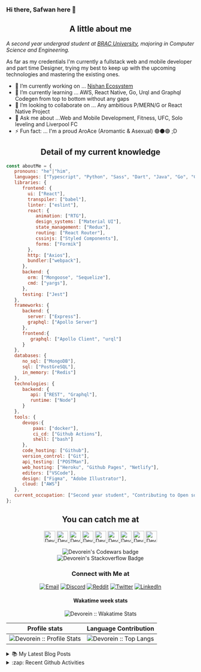 ### Hi there, Safwan here 👋

<h2 align="center">A little about me</h2>

<p><em>A second year undergrad student at <a href="https://www.bracu.ac.bd/">BRAC University</a>, majoring in Computer Science and Engineering.</br>
</em></p>

As far as my credentials I'm currently a fullstack web and mobile developer and part time Designer, trying my best to keep up with the upcoming technologies and mastering the existing ones.

- 🔭 I’m currently working on ... [Nishan Ecosystem](https://github.com/Devorein/Nishan)
- 🌱 I’m currently learning ... AWS, React Native, Go, Urql and Graphql Codegen from top to bottom without any gaps
- 👯 I’m looking to collaborate on ... Any ambitious P/MERN/G or React Native Project
- 💬 Ask me about ...Web and Mobile Development, Fitness, UFC, Solo leveling and Liverpool FC 
- ⚡ Fun fact: ... I'm a proud AroAce (Aromantic & Asexual) 🟢⚫🟣 ;D

<h2 align="center">Detail of my current knowledge</h2>

```javascript
const aboutMe = {
   pronouns: "he"|"him",
   languages: ["Typescript", "Python", "Sass", "Dart", "Java", "Go", "C++", "Bash"],
   libraries: {
      frontend: {
        ui: ["React"],
        transpiler: ["babel"],
        linter: ["eslint"],
        react: {
           animation: ["RTG"],
           design_systems: ["Material UI"],
           state_management: ["Redux"],
           routing: ["React Router"],
           cssinjs: ["Styled Components"],
           forms: ["Formik"]
        },
        http: ["Axios"],
        bundler:["webpack"],
      },
      backend: {
        orm: ["Mongoose", "Sequelize"],
        cmd: ["yargs"],
      },
      testing: ["Jest"]
   },
   frameworks: {
      backend: {
        server: ["Express"].
        graphql: ["Apollo Server"]
      },
      frontend:{
         graphql: ["Apollo Client", "urql"]
      }
   },
   databases: {
      no_sql: ["MongoDB"],
      sql: ["PostGreSQL"],
      in_memory: ["Redis"]
   },
   technologies: {
      backend: {
         api: ["REST", "Graphql"],
         runtime: ["Node"]
      }
   },
   tools: {
      devops:{
          paas: ["docker"],
          ci_cd: ["Github Actions"],
          shell: ["bash"]
      },
      code_hosting: ["Github"],
      version_control: ["Git"],
      api_testing: ["POSTMan"],
      web_hosting: ["Heroku", "Github Pages", "Netlify"],
      editors: ["VSCode"],
      design: ["Figma", "Adobe Illustrator"],
      cloud: ["AWS"]
   },
   current_occupation: ["Second year student", "Contributing to Open source", "Writing fullstack isomorphic JavaScript applications", "Learning new technologies", "Solidifying existing knowledge"],
};
```

<h2 align="center">You can catch me at</h2>

<p align="center">
  <a href="https://stackoverflow.com/users/9745104/devorein?tab=profile">
    <img src="https://www.vectorlogo.zone/logos/stackoverflow/stackoverflow-icon.svg" alt="Devorein's Stack Overflow Profile" height="30" width="30">
  </a>
  
  <a href="https://www.codewars.com/users/Devorein">
    <img src="https://camo.githubusercontent.com/c6341567c3ede1b4ee0935509a378c482153026f/687474703a2f2f7777772e736f66746c61622e6e7475612e67722f7e6e69636b69652f696d616765732f6c6f676f2f636f6465776172732e706e67" alt="Devorein's Codewars Profile" height="30" width="30">
  </a>

  <a href="https://dev.to/devorein" style="display: inline;">
    <img src="https://lh3.googleusercontent.com/mmiuKzIq5YPFyjrfFsiNqeGuJY-Rp6wVvE8kus6vuunOnqInN16GTCCUX1937vEbKw" alt="Devorein's DEV Profile" height="30" width="30">
  </a>
   
   <a href="https://devorein.hashnode.dev/">
    <img src="https://cdn.hashnode.com/res/hashnode/image/upload/v1592752137870/scHk9tTaA.png?auto=compress" alt="Devorein's Hashnode Profile" height="30" width="30">
  </a>
  
  <a href="https://medium.com/@devorein">
    <img src="https://www.vectorlogo.zone/logos/medium/medium-tile.svg" alt="Devorein's Medium Profile" height="30" width="30">
  </a>
  
  <a href="https://stackshare.io/devorein">
    <img src="https://cdn.worldvectorlogo.com/logos/stackshare.svg" alt="Devorein's StackShare Profile" height="30" width="30">
  </a>
  <a href="https://codesandbox.io/u/Devorein">
    <img src="https://www.saashub.com/images/app/service_logos/9/ae995212f366/large.png?1528180811" alt="Devorein's CodeSandbox Channel" height="30" width="30">
  </a> 
   <a href="https://codepen.io/devorein">
    <img src="https://www.vectorlogo.zone/logos/codepen/codepen-tile.svg" alt="Devorein's Codepen Channel" height="30" width="30">
  </a>
  <a href="https://www.youtube.com/channel/UCVRH1lqDD2m9W8H3KmcY0ow">
    <img src="https://www.vectorlogo.zone/logos/youtube/youtube-icon.svg" alt="Devorein's YouTube Channel" height="30" width="30">
  </a>  
</p>

<div align="center">
  <img src="https://www.codewars.com/users/Devorein/badges/large" alt="Devorein's Codewars badge">
</div>
<div align="center">
   <img src="https://stackoverflow.com/users/flair/9745104.png?theme=clean" alt="Devorein's Stackoverflow Badge"/>
</div>
<h3 align="center"> Connect with Me at </h3>

<p align="center">
<a href="mailto:devorein00@gmail.com"><img alt="Email" src="https://img.shields.io/badge/Gmail-devorein00@gmail.com-red?style=flat&logo=gmail"></a>
<a href="https://discord.com/channels/@me"><img alt="Discord" src="https://img.shields.io/badge/Discord-Devorein%232924-blue?style=flat&logo=discord"></a>
<a href="https://www.reddit.com/user/dev0rein"><img alt="Reddit" src="https://img.shields.io/badge/Reddit-dev0rein-orange?style=flat&logo=reddit"></a>
<a href="https://twitter.com/devorein"><img alt="Twitter" src="https://img.shields.io/badge/Twitter-devorein-blue?style=flat&logo=twitter"></a>
<a href="https://www.linkedin.com/in/safwan-shaheer-4b759a1bb/"><img alt="LinkedIn" src="https://img.shields.io/badge/LinkedIn-devorein-blue?style=flat&logo=linkedin"></a>
</p>
  
<h4 align="center">Wakatime week stats</h4>
<p align="center"><img align="center" src="https://github-readme-stats.vercel.app/api/wakatime?username=devorein" alt="Devorein :: Wakatime Stats" /></p>

Profile stats              |  Language Contribution
:-------------------------:|:-------------------------:
![Devorein :: Profile Stats](https://github-readme-stats.vercel.app/api?username=Devorein&show_icons=true&theme=dark) | ![Devorein :: Top Langs](https://github-readme-stats.vercel.app/api/top-langs/?username=Devorein&langs_count=10&theme=tokyonight&layout=compact&hide=html)

<details>
<summary>📚 My Latest Blog Posts</summary>
<!-- HASHNODE_BLOG:START -->
<h3><a href="https://devorein.hashnode.dev/auto-populate-your-github-readme-with-data-fetched-from-a-remote-notion-database-ckoa7ggqp01llirs1824v8cjv" title="Auto-populate your Github readme with data fetched from a remote notion database.">Auto-populate your Github readme with data fetched from a remote notion database.</a></h3>
<a href="https://devorein.hashnode.dev/auto-populate-your-github-readme-with-data-fetched-from-a-remote-notion-database-ckoa7ggqp01llirs1824v8cjv" title="Auto-populate your Github readme with data fetched from a remote notion database."><img src="https://cdn.hashnode.com/res/hashnode/image/upload/v1620143441204/FQNBNA_15.png" alt="Auto-populate your Github readme with data fetched from a remote notion database." width="400px" align="" /></a>
<p>Hello everyone. This article will share how I managed to auto-populate a Github readme learned section using data fetched from a remote notion database using a GitHub action that I created using Typescript.
Github
Steps
In Repository File
1. Add the ...</p>
<h3><a href="https://devorein.hashnode.dev/open-source-typescript-based-notion-api-for-christmas-hackathon-cki350hns0134dts17ul07o8p" title="Open source typescript based notion API for Christmas Hackathon">Open source typescript based notion API for Christmas Hackathon</a></h3>
<a href="https://devorein.hashnode.dev/open-source-typescript-based-notion-api-for-christmas-hackathon-cki350hns0134dts17ul07o8p" title="Open source typescript based notion API for Christmas Hackathon"><img src="https://cdn.hashnode.com/res/hashnode/image/upload/v1606654838477/Zi4_Ggl8t.png" alt="Open source typescript based notion API for Christmas Hackathon" width="400px" align="" /></a>
<p>Nishan
Nishan is an open-source notion API built with typescript and axios to automate almost all the CRUD functionalities the notion client provides by itself.
Reasons
As an avid notion user and a front end developer, I’ve always wanted to automate ...</p>
<!-- HASHNODE_BLOG:END -->
</details>

<details>

<summary>:zap: Recent Github Activities</summary>

<!--START_SECTION:activity-->
1. 🗣 Commented on [#1](https://github.com/varunsridharan/action-hashnode-blog/issues/1) in [varunsridharan/action-hashnode-blog](https://github.com/varunsridharan/action-hashnode-blog)
2. ❗️ Opened issue [#1](https://github.com/varunsridharan/action-hashnode-blog/issues/1) in [varunsridharan/action-hashnode-blog](https://github.com/varunsridharan/action-hashnode-blog)
3. 🎉 Merged PR [#251](https://github.com/Devorein/Nishan/pull/251) in [Devorein/Nishan](https://github.com/Devorein/Nishan)
4. 🎉 Merged PR [#253](https://github.com/Devorein/Nishan/pull/253) in [Devorein/Nishan](https://github.com/Devorein/Nishan)
5. 🎉 Merged PR [#252](https://github.com/Devorein/Nishan/pull/252) in [Devorein/Nishan](https://github.com/Devorein/Nishan)
<!--END_SECTION:activity-->

</details>

